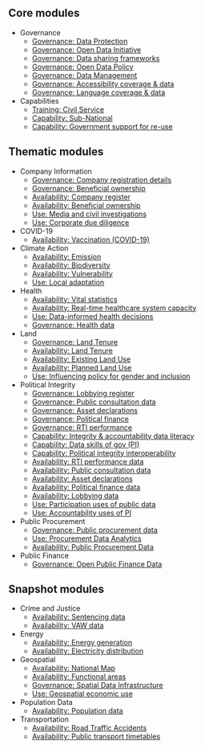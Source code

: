 
## Core modules

* Governance 
    * [Governance: Data Protection](../indicators/G.GOVERNANCE.DPL.md)
    * [Governance: Open Data Initiative](../indicators/G.GOVERNANCE.ODINIT.md)
    * [Governance: Data sharing frameworks](../indicators/G.GOVERNANCE.DATASHARING.md)
    * [Governance: Open Data Policy](../indicators/G.GOVERNANCE.ODPOLICY.md)
    * [Governance: Data Management](../indicators/G.GOVERNANCE.DATAMANAGE.md)
    * [Governance: Accessibility coverage & data](../indicators/G.GOVERNANCE.ACCESSIBILITY.md)
    * [Governance: Language coverage & data](../indicators/G.GOVERNANCE.LANG.md)
* Capabilities 
    * [Training: Civil Service](../indicators/C.CAPABILITIES.TRAIN.md)
    * [Capability: Sub-National](../indicators/C.CAPABILITIES.SUBNAT.md)
    * [Capability: Government support for re-use](../indicators/C.CAPABILITIES.GOVSUPPORT.md)
## Thematic modules

* Company Information 
    * [Governance: Company registration details](../indicators/G.COMPANY.REG.md)
    * [Governance: Beneficial ownership](../indicators/G.COMPANY.BOT.md)
    * [Availability: Company register](../indicators/A.COMPANY.REG.md)
    * [Availability: Beneficial ownership ](../indicators/A.COMPANY.BOT.md)
    * [Use: Media and civil investigations](../indicators/U.COMPANY.MEDIA.md)
    * [Use: Corporate due diligence](../indicators/U.COMPANY.DUEDIL.md)
* COVID-19 
    * [Availability: Vaccination (COVID-19)](../indicators/A.COVID.VAC.md)
* Climate Action 
    * [Availability: Emission](../indicators/A.CLIMATE.EMI.md)
    * [Availability: Biodiversity](../indicators/A.CLIMATE.BIO.md)
    * [Availability: Vulnerability](../indicators/A.CLIMATE.VUL.md)
    * [Use: Local adaptation ](../indicators/U.CLIMATE.ADAPT.md)
* Health 
    * [Availability: Vital statistics](../indicators/A.HEALTH.CRVS.md)
    * [Availability: Real-time healthcare system capacity](../indicators/A.HEALTH.RTC.md)
    * [Use: Data-informed health decisions](../indicators/U.HEALTH.DECISIONS.md)
    * [Governance: Health data](../indicators/G.HEALTH.HEA.md)
* Land 
    * [Governance: Land Tenure](../indicators/G.LAND.TENURE.md)
    * [Availability: Land Tenure](../indicators/A.LAND.TENURE.md)
    * [Availability: Existing Land Use](../indicators/A.LAND.ELU.md)
    * [Availability: Planned Land Use](../indicators/A.LAND.PLU.md)
    * [Use: Influencing policy for gender and inclusion](../indicators/U.LAND.GENDERINCLUSION.md)
* Political Integrity 
    * [Governance: Lobbying register](../indicators/G.PI.LOBBY.md)
    * [Governance: Public consultation data](../indicators/G.PI.PUBCON.md)
    * [Governance: Asset declarations](../indicators/G.PI.IAD.md)
    * [Governance: Political finance](../indicators/G.PI.POLFIN.md)
    * [Governance: RTI performance](../indicators/G.PI.RTI.md)
    * [Capability: Integrity & accountability data literacy](../indicators/C.PI.CAP-DL.md)
    * [Capability: Data skills of gov (PI)](../indicators/C.PI.GOVSKILLS.md)
    * [Capability: Political integrity interoperability](../indicators/C.PI.INTEROP.md)
    * [Availability: RTI performance data](../indicators/A.PI.RTI.md)
    * [Availability: Public consultation data](../indicators/A.PI.PUBCON.md)
    * [Availability: Asset declarations](../indicators/A.PI.IAD.md)
    * [Availability: Political finance data](../indicators/A.PI.POLFIN.md)
    * [Availability: Lobbying data](../indicators/A.PI.LOBBY.md)
    * [Use: Participation uses of public data](../indicators/U.PI.PARTICIPATION.md)
    * [Use: Accountability uses of PI](../indicators/U.PI.ACCOUNT.md)
* Public Procurement 
    * [Governance: Public procurement data](../indicators/G.PROCUREMENT.OC.md)
    * [Use: Procurement Data Analytics](../indicators/U.PROCUREMENT.ANALYTICS.md)
    * [Availability: Public Procurement Data](../indicators/A.PROCUREMENT.OC.md)
* Public Finance 
    * [Governance: Open Public Finance Data](../indicators/G.PF.PUB-FINANCE.md)
## Snapshot modules

* Crime and Justice 
    * [Availability: Sentencing data](../indicators/A.JUSTICE.SENTENCE.md)
    * [Availability: VAW data](../indicators/A.JUSTICE.VAW.md)
* Energy 
    * [Availability: Energy generation](../indicators/A.ENERGY.GEN.md)
    * [Availability: Electricity distribution](../indicators/A.ENERGY.DIST.md)
* Geospatial 
    * [Availability: National Map](../indicators/A.GEO.MAP.md)
    * [Availability: Functional areas](../indicators/A.GEO.FUNC.md)
    * [Governance: Spatial Data Infrastructure](../indicators/G.GEO.SDI.md)
    * [Use: Geospatial economic use](../indicators/U.GEO.ECON.md)
* Population Data 
    * [Availability: Population data](../indicators/A.POPULATION.POPULATION.md)
* Transportation 
    * [Availability: Road Traffic Accidents](../indicators/A.TRANSPORTATION.RTA.md)
    * [Availability: Public transport timetables](../indicators/A.TRANSPORTATION.TRANSIT.md)